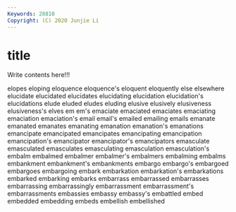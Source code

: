 ```yaml
---
Keywords: 28810
Copyright: (C) 2020 Junjie Li
---
```


# title

Write contents here!!!
 
elopes 
eloping 
eloquence
eloquence's 
eloquent 
eloquently 
else 
elsewhere 
elucidate 
elucidated 
elucidates 
elucidating 
elucidation
elucidation's 
elucidations 
elude 
eluded 
eludes 
eluding 
elusive 
elusively 
elusiveness 
elusiveness's
elves 
em 
em's 
emaciate 
emaciated 
emaciates 
emaciating 
emaciation 
emaciation's 
email
email's 
emailed 
emailing 
emails 
emanate 
emanated 
emanates 
emanating 
emanation 
emanation's
emanations 
emancipate 
emancipated 
emancipates 
emancipating 
emancipation 
emancipation's 
emancipator 
emancipator's 
emancipators
emasculate 
emasculated 
emasculates 
emasculating 
emasculation 
emasculation's 
embalm 
embalmed 
embalmer 
embalmer's
embalmers 
embalming 
embalms 
embankment 
embankment's 
embankments 
embargo 
embargo's 
embargoed 
embargoes
embargoing 
embark 
embarkation 
embarkation's 
embarkations 
embarked 
embarking 
embarks 
embarrass 
embarrassed
embarrasses 
embarrassing 
embarrassingly 
embarrassment 
embarrassment's 
embarrassments 
embassies 
embassy 
embassy's 
embattled
embed 
embedded 
embedding 
embeds 
embellish 
embellished 
